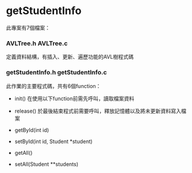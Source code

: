 # getStudentInfo

此專案有7個檔案：
### AVLTree.h  AVLTree.c
定義資料結構，有插入、更新、遍歷功能的AVL樹程式碼
### getStudentInfo.h  getStudentInfo.c
此作業的主要程式碼，共有6個function：
- init()
  在使用以下function前需先呼叫，讀取檔案資料
- release()
  於最後結束程式前需要呼叫，釋放記憶體以及將未更新資料寫入檔案
- getById(int id)
  
- setById(int id, Student *student)
- getAll()
- setAll(Student **students)
  
